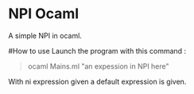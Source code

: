 # NPI Ocaml
A simple NPI in ocaml.

#How to use
Launch the program with this command :
> ocaml Mains.ml "an expession in NPI here"

With ni expression given a default expression is given.